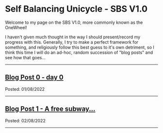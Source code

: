 # Self Balancing Unicycle - SBS V1.0

Welcome to my page on the SBS V1.0, more commonly known as the OneWheel!

I haven't given much thought in the way I should present/record my progress with this. Generally, I try to make a perfect framework for something, and religiously follow this best guess to it's own detriment, so I think this time I will do an ad-hoc, random succession of "blog posts" and see how that goes...


---

## [Blog Post 0 - day 0](blog0.md)
Posted: 01/08/2022

---

## [Blog Post 1 - A free subway...](blog1.md)
Posted: 02/08/2022

---
